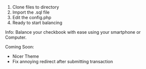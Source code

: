 1. Clone files to directory
2. Import the .sql file
3. Edit the config.php
4. Ready to start balancing

Info:
Balance your checkbook with ease using your smartphone or Computer.

Coming Soon:

 * Nicer Theme
 * Fix annoying redirect after submitting transaction 
